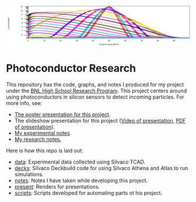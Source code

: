 ![Concentration vs. Distance (PC)](present/banner.png)
# Photoconductor Research

This repository has the code, graphs, and notes I produced for my project under the [BNL High School Research Program](https://www.bnl.gov/education/programs/program.php?q=219). This project centers around using photoconductors in silicon sensors to detect incoming particles. For more info, see:
- [The poster presentation for this project](https://gitlab.com/CodingKoopa/photoconductors/-/raw/master/present/Poster.pdf).
- The slideshow presentation for this project ([Video of presentation](https://gitlab.com/CodingKoopa/photoconductors/-/raw/master/present/Slideshow.mp4), [PDF of presentation](https://gitlab.com/CodingKoopa/photoconductors/-/raw/master/present/Slideshow.pdf)).
- [My experimental notes](notes/Experiments.pdf).
- [My research notes.](notes/Research.pdf)

Here is how this repo is laid out:
- [data](data): Experimental data collected using Silvaco TCAD.
- [decks](decks): Silvaco Deckbuild code for using Silvaco Athena and Atlas to run simulations.
- [notes](notes): Notes I have taken while developing this project.
- [present](present): Renders for presentations.
- [scripts](scripts): Scripts developed for automating parts ot his project.
